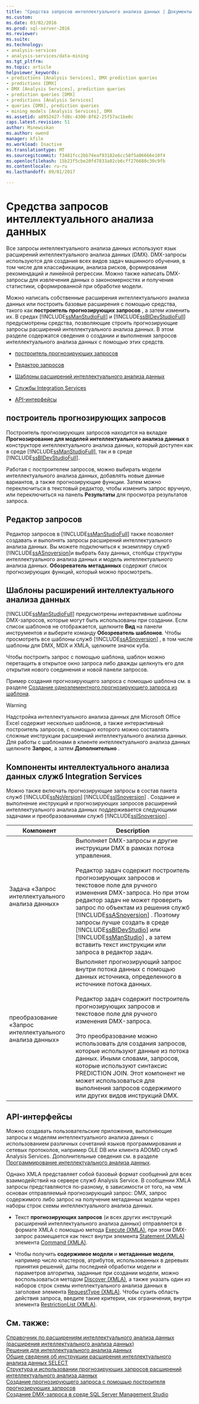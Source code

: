 ```yaml
---
title: "Средства запросов интеллектуального анализа данных | Документы Microsoft"
ms.custom: 
ms.date: 03/02/2016
ms.prod: sql-server-2016
ms.reviewer: 
ms.suite: 
ms.technology:
- analysis-services
- analysis-services/data-mining
ms.tgt_pltfrm: 
ms.topic: article
helpviewer_keywords:
- predictions [Analysis Services], DMX prediction queries
- predictions [DMX]
- DMX [Analysis Services], prediction queries
- prediction queries [DMX]
- predictions [Analysis Services]
- queries [DMX], prediction queries
- mining models [Analysis Services], DMX
ms.assetid: a8952427-fd8c-4300-8f62-25f57ac1be0c
caps.latest.revision: 51
author: Minewiskan
ms.author: owend
manager: kfile
ms.workload: Inactive
ms.translationtype: MT
ms.sourcegitcommit: f3481fcc2bb74eaf93182e6cc58f5a06666e10f4
ms.openlocfilehash: 15b23f5cbe20fd7833a02cb6cff276680c30c9fb
ms.contentlocale: ru-ru
ms.lasthandoff: 09/01/2017

---
```

# <a name="data-mining-query-tools"></a>Средства запросов интеллектуального анализа данных
  Все запросы интеллектуального анализа данных используют язык расширений интеллектуального анализа данных (DMX). DMX-запросы используются для создания всех видов задач машинного обучения, в том числе для классификации, анализа рисков, формирования рекомендаций и линейной регрессии. Можно также написать DMX-запросы для извлечения данных о закономерностях и получения статистики, сформированной при обработке модели.  
  
 Можно написать собственные расширения интеллектуального анализа данных или построить базовые расширения с помощью средства, такого как **построитель прогнозирующих запросов** , а затем изменить их. В средах [!INCLUDE[ssManStudioFull](../../includes/ssmanstudiofull-md.md)] и [!INCLUDE[ssBIDevStudioFull](../../includes/ssbidevstudiofull-md.md)] предусмотрены средства, позволяющие строить прогнозирующие запросы расширений интеллектуального анализа данных. В этом разделе содержатся сведения о создании и выполнения запросов интеллектуального анализа данных с помощью этих средств.  
  
-   [построитель прогнозирующих запросов](#bkmk_Builder)  
  
-   [Редактор запросов](#bkmk_QueryEditor)  
  
-   [Шаблоны расширений интеллектуального анализа данных](#bkmk_Templates)  
  
-   [Службы Integration Services](#bkmk_SSIS)  
  
-   [API-интерфейсы](#bkmk_API)  
  
##  <a name="bkmk_Builder"></a> построитель прогнозирующих запросов  
 Построитель прогнозирующих запросов находится на вкладке **Прогнозирование для моделей интеллектуального анализа данных** в конструкторе интеллектуального анализа данных, который доступен как в среде [!INCLUDE[ssManStudioFull](../../includes/ssmanstudiofull-md.md)], так и в среде [!INCLUDE[ssBIDevStudioFull](../../includes/ssbidevstudiofull-md.md)].  
  
 Работая с построителем запросов, можно выбирать модели интеллектуального анализа данных, добавлять новые данные вариантов, а также прогнозирующие функции. Затем можно переключиться в текстовый редактор, чтобы изменить запрос вручную, или переключиться на панель **Результаты** для просмотра результатов запроса.  
  
##  <a name="bkmk_QueryEditor"></a> Редактор запросов  
 Редактор запросов в [!INCLUDE[ssManStudioFull](../../includes/ssmanstudiofull-md.md)] также позволяет создавать и выполнять запросы расширений интеллектуального анализа данных. Вы можете подключиться к экземпляру служб [!INCLUDE[ssASnoversion](../../includes/ssasnoversion-md.md)]и выбрать базу данных, столбцы структуры интеллектуального анализа данных и модель интеллектуального анализа данных. **Обозреватель метаданных** содержит список прогнозирующих функций, который можно просмотреть.  
  
##  <a name="bkmk_Templates"></a> Шаблоны расширений интеллектуального анализа данных  
 [!INCLUDE[ssManStudioFull](../../includes/ssmanstudiofull-md.md)] предусмотрены интерактивные шаблоны DMX-запросов, которые могут быть использованы при создании. Если список шаблонов не отображается, щелкните **Вид** на панели инструментов и выберите команду **Обозреватель шаблонов**. Чтобы просмотреть все шаблоны служб [!INCLUDE[ssASnoversion](../../includes/ssasnoversion-md.md)] , в том числе шаблоны для DMX, MDX и XMLA, щелкните значок куба.  
  
 Чтобы построить запрос с помощью шаблона, шаблон можно перетащить в открытое окно запроса либо дважды щелкнуть его для открытия нового соединения и новой панели запросов.  
  
 Пример создания прогнозирующего запроса с помощью шаблона см. в разделе [Создание одноэлементного прогнозирующего запроса из шаблона](../../analysis-services/data-mining/create-a-singleton-prediction-query-from-a-template.md).  
  
> [!WARNING]  
>  Надстройка интеллектуального анализа данных для Microsoft Office Excel содержит несколько шаблонов, а также интерактивный построитель запросов, с помощью которого можно составлять сложные инструкции расширений интеллектуального анализа данных. Для работы с шаблонами в клиенте интеллектуального анализа данных щелкните **Запрос**, а затем **Дополнительно** .  
  
##  <a name="bkmk_SSIS"></a> Компоненты интеллектуального анализа данных служб Integration Services  
 Можно также включать прогнозирующие запросы в состав пакета служб [!INCLUDE[ssNoVersion](../../includes/ssnoversion-md.md)] [!INCLUDE[ssISnoversion](../../includes/ssisnoversion-md.md)] . Создание и выполнение инструкций и прогнозирующих запросов расширений интеллектуального анализа данных поддерживается следующими задачами и преобразованиями служб [!INCLUDE[ssISnoversion](../../includes/ssisnoversion-md.md)] .  
  
|Компонент|Description|  
|---------------|-----------------|  
|Задача «Запрос интеллектуального анализа данных»|Выполняет DMX-запросы и другие инструкции DMX в рамках потока управления.<br /><br /> Редактор задач содержит построитель прогнозирующих запросов и текстовое поле для ручного изменения DMX-запроса. Но при этом редактор задач не может проверить запрос по объектам из решения служб [!INCLUDE[ssASnoversion](../../includes/ssasnoversion-md.md)] . Поэтому запросы лучше создать в среде [!INCLUDE[ssBIDevStudio](../../includes/ssbidevstudio-md.md)] или [!INCLUDE[ssManStudio](../../includes/ssmanstudio-md.md)] , а затем вставить текст инструкции или запроса в редактор задач.|  
|преобразование «Запрос интеллектуального анализа данных»|Выполняет прогнозирующий запрос внутри потока данных с помощью данных источника, определенного в источнике потока данных.<br /><br /> Редактор задач содержит построитель прогнозирующих запросов и текстовое поле для ручного изменения DMX-запроса.<br /><br /> Это преобразование можно использовать для создания запросов, которые используют данные из потока данных. Иными словами, запросов, которые используют синтаксис PREDICTION JOIN. Этот компонент не может использоваться для выполнения запросов содержимого или других видов инструкций DMX.|  
  
##  <a name="bkmk_API"></a> API-интерфейсы  
 Можно создавать пользовательские приложения, выполняющие запросы к моделям интеллектуального анализа данных с использованием различных сочетаний языков программирования и сетевых протоколов, например OLE DB или клиента ADOMD служб Analysis Services. Дополнительные сведения см. в разделе [Программирование интеллектуального анализа данных](../../analysis-services/data-mining-programming.md).  
  
 Однако XMLA представляет собой базовый формат сообщений для всех взаимодействий на сервере служб Analysis Service. В сообщении XMLA запросы представляются по-разному, в зависимости от того, на чем основан отправляемый прогнозирующий запрос: DMX, запрос содержимого либо запрос на получение метаданных модели через наборы строк схемы интеллектуального анализа данных.  
  
-   Текст **прогнозирующих запросов** (и всех других инструкций расширений интеллектуального анализа данных) отправляется в формате XMLA с помощью метода [Execute (XMLA)](../../analysis-services/xmla/xml-elements-methods-execute.md), при этом DMX-запрос размещается как текст внутри элемента [Statement (XMLA)](../../analysis-services/xmla/xml-elements-commands/statement-element-xmla.md) элемента [Command (XMLA)](../../analysis-services/xmla/xml-elements-properties/command-element-xmla.md).  
  
-   Чтобы получить **содержимое модели** и **метаданные модели**, например число кластеров, атрибутов, использованных в деревьях принятия решений, даты последней обработки модели и параметров алгоритма, заданные при создании модели, можно воспользоваться методом [Discover (XMLA)](../../analysis-services/xmla/xml-elements-methods-discover.md), а также указать один из наборов строк схемы интеллектуального анализа данных в заголовке элемента [RequestType (XMLA)](../../analysis-services/xmla/xml-elements-properties/requesttype-element-xmla.md). Чтобы сузить область действия запроса, введите такие критерии, как ограничения, внутри элемента [RestrictionList (XMLA)](../../analysis-services/xmla/xml-elements-properties/restrictionlist-element-xmla.md).  
  
## <a name="see-also"></a>См. также:  
 [Справочник по расширениям интеллектуального анализа данных (расширения интеллектуального анализа данных)](../../dmx/data-mining-extensions-dmx-reference.md)   
 [Решения для интеллектуального анализа данных](../../analysis-services/data-mining/data-mining-solutions.md)   
 [Общие сведения об инструкции расширения интеллектуального анализа данных SELECT](../../dmx/understanding-the-dmx-select-statement.md)   
 [Структура и использовании прогнозирующих запросов расширений интеллектуального анализа данных](../../dmx/structure-and-usage-of-dmx-prediction-queries.md)   
 [Создание прогнозирующего запроса с помощью построителя прогнозирующих запросов](../../analysis-services/data-mining/create-a-prediction-query-using-the-prediction-query-builder.md)   
 [Создание DMX-запроса в среде SQL Server Management Studio](../../analysis-services/data-mining/create-a-dmx-query-in-sql-server-management-studio.md)  
  
  

